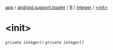 [app](../../../index.md) / [android.support.loader](../../index.md) / [R](../index.md) / [integer](index.md) / [&lt;init&gt;](./-init-.md)

# &lt;init&gt;

`private integer()`
`private integer()`